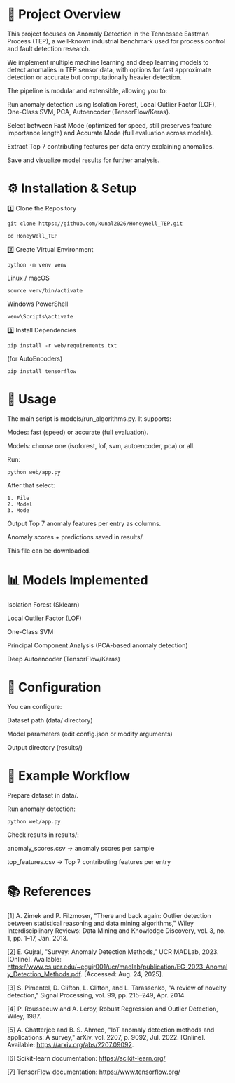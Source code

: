 # 📌 Project Overview
This project focuses on Anomaly Detection in the Tennessee Eastman Process (TEP), a well-known industrial benchmark used for process control and fault detection research.

We implement multiple machine learning and deep learning models to detect anomalies in TEP sensor data, with options for fast approximate detection or accurate but computationally heavier detection.

The pipeline is modular and extensible, allowing you to:

Run anomaly detection using Isolation Forest, Local Outlier Factor (LOF), One-Class SVM, PCA, Autoencoder (TensorFlow/Keras).

Select between Fast Mode (optimized for speed, still preserves feature importance length) and Accurate Mode (full evaluation across models).

Extract Top 7 contributing features per data entry explaining anomalies.

Save and visualize model results for further analysis.

# ⚙️ Installation & Setup
1️⃣ Clone the Repository
```
git clone https://github.com/kunal2026/HoneyWell_TEP.git
```
```
cd HoneyWell_TEP
```

2️⃣ Create Virtual Environment
```
python -m venv venv
```
Linux / macOS
```
source venv/bin/activate
```
Windows PowerShell
```
venv\Scripts\activate
```
3️⃣ Install Dependencies
```
pip install -r web/requirements.txt
```
(for AutoEncoders)
```
pip install tensorflow
```
# 🚀 Usage
The main script is models/run_algorithms.py.
It supports:

Modes: fast (speed) or accurate (full evaluation).

Models: choose one (isoforest, lof, svm, autoencoder, pca) or all.

Run:
```
python web/app.py
```

After that select:

    1. File
    2. Model
    3. Mode

    
Output
Top 7 anomaly features per entry as columns.

Anomaly scores + predictions saved in results/.

This file can be downloaded.

# 📊 Models Implemented
Isolation Forest (Sklearn)

Local Outlier Factor (LOF)

One-Class SVM

Principal Component Analysis (PCA-based anomaly detection)

Deep Autoencoder (TensorFlow/Keras)

# 🔧 Configuration
You can configure:

Dataset path (data/ directory)

Model parameters (edit config.json or modify arguments)

Output directory (results/)

# 🧪 Example Workflow
Prepare dataset in data/.

Run anomaly detection:
```
python web/app.py
```
Check results in results/:

anomaly_scores.csv → anomaly scores per sample

top_features.csv → Top 7 contributing features per entry


# 📚 References
[1] A. Zimek and P. Filzmoser, "There and back again: Outlier detection between statistical reasoning and data mining algorithms," Wiley Interdisciplinary Reviews: Data Mining and Knowledge Discovery, vol. 3, no. 1, pp. 1–17, Jan. 2013. 

[2] E. Gujral, "Survey: Anomaly Detection Methods," UCR MADLab, 2023. [Online]. Available: https://www.cs.ucr.edu/~egujr001/ucr/madlab/publication/EG_2023_Anomaly_Detection_Methods.pdf. [Accessed: Aug. 24, 2025]. 

[3] S. Pimentel, D. Clifton, L. Clifton, and L. Tarassenko, "A review of novelty detection," Signal Processing, vol. 99, pp. 215–249, Apr. 2014. 

[4] P. Rousseeuw and A. Leroy, Robust Regression and Outlier Detection, Wiley, 1987. 

[5] A. Chatterjee and B. S. Ahmed, "IoT anomaly detection methods and applications: A survey," arXiv, vol. 2207, p. 9092, Jul. 2022. [Online]. Available: https://arxiv.org/abs/2207.09092. 

[6] Scikit-learn documentation: https://scikit-learn.org/

[7] TensorFlow documentation: https://www.tensorflow.org/
